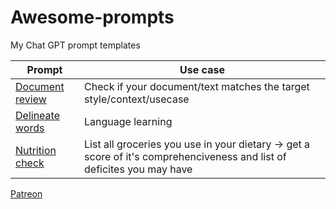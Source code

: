 # Awesome-prompts

My Chat GPT prompt templates

| Prompt                                  | Use case |
|-----------------------------------------|----------|
| [Document review](./document_review.md) | Check if your document/text matches the target style/context/usecase |
| [Delineate words](./lang_delineate.md) | Language learning | 
| [Nutrition check](./nutrition_review.md) | List all groceries you use in your dietary -> get a score of it's comprehenciveness and list of deficites you may have | 


[Patreon](patreon.com/slushkovskis)
